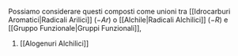 Possiamo considerare questi composti come unioni tra [[Idrocarburi Aromatici|Radicali Arilici]] ($-Ar$) o [[Alchile|Radicali Alchilici]] ($-R$) e [[Gruppo Funzionale|Gruppi Funzionali]],

1. [[Alogenuri Alchilici]]